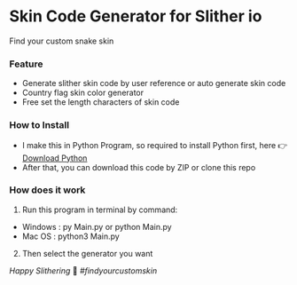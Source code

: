 # Skin Code Generator for Slither io
Find your custom snake skin

### Feature
- Generate slither skin code by user reference or auto generate skin code
- Country flag skin color generator
- Free set the length characters of skin code

### How to Install
- I make this in Python Program, so required to install Python first, here 👉 [Download Python](https://www.python.org/downloads/)
- After that, you can download this code by ZIP or clone this repo

### How does it work
1) Run this program in terminal by command:
  - Windows : py Main.py or python Main.py
  - Mac OS  : python3 Main.py
2) Then select the generator you want

*Happy Slithering* 🐍
*#findyourcustomskin*